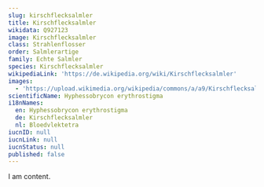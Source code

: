 ```yaml
---
slug: kirschflecksalmler
title: Kirschflecksalmler
wikidata: Q927123
image: Kirschflecksalmler
class: Strahlenflosser
order: Salmlerartige
family: Echte Salmler
species: Kirschflecksalmler
wikipediaLink: 'https://de.wikipedia.org/wiki/Kirschflecksalmler'
images:
  - 'https://upload.wikimedia.org/wikipedia/commons/a/a9/Kirschflecksalmler-M.jpg'
scientificName: Hyphessobrycon erythrostigma
i18nNames:
  en: Hyphessobrycon erythrostigma
  de: Kirschflecksalmler
  nl: Bloedvlektetra
iucnID: null
iucnLink: null
iucnStatus: null
published: false
---
```


I am content.
